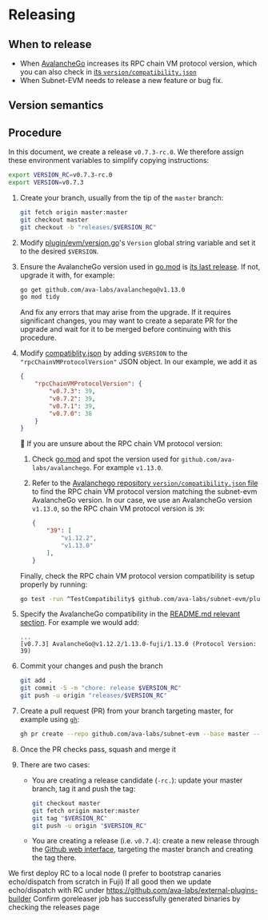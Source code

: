 # Releasing

## When to release

- When [AvalancheGo](https://github.com/ava-labs/avalanchego/releases) increases its RPC chain VM protocol version, which you can also check in [its `version/compatibility.json`](https://github.com/ava-labs/avalanchego/blob/master/version/compatibility.json)
- When Subnet-EVM needs to release a new feature or bug fix.

## Version semantics

## Procedure

In this document, we create a release `v0.7.3-rc.0`. We therefore assign these environment variables to simplify copying instructions:

```bash
export VERSION_RC=v0.7.3-rc.0
export VERSION=v0.7.3
```

1. Create your branch, usually from the tip of the `master` branch:

    ```bash
    git fetch origin master:master
    git checkout master
    git checkout -b "releases/$VERSION_RC"
    ```

1. Modify [plugin/evm/version.go](../../plugin/evm/version.go)'s `Version` global string variable and set it to the desired `$VERSION`.
1. Ensure the AvalancheGo version used in [go.mod](../../go.mod) is [its last release](https://github.com/ava-labs/avalanchego/releases). If not, upgrade it with, for example:

    ```bash
    go get github.com/ava-labs/avalanchego@v1.13.0
    go mod tidy
    ```

    And fix any errors that may arise from the upgrade. If it requires significant changes, you may want to create a separate PR for the upgrade and wait for it to be merged before continuing with this procedure.
1. Modify [compatiblity.json](../../compatibility.json) by adding `$VERSION` to the `"rpcChainVMProtocolVersion"` JSON object. In our example, we add it as

    ```json
    {
        "rpcChainVMProtocolVersion": {
            "v0.7.3": 39,
            "v0.7.2": 39,
            "v0.7.1": 39,
            "v0.7.0": 38
        }
    }
    ```

    💁 If you are unsure about the RPC chain VM protocol version:

    1. Check [go.mod](../../go.mod) and spot the version used for `github.com/ava-labs/avalanchego`. For example `v1.13.0`.
    1. Refer to the [Avalanchego repository `version/compatibility.json` file](https://github.com/ava-labs/avalanchego/blob/master/version/compatibility.json) to find the RPC chain VM protocol version matching the subnet-evm AvalancheGo version. In our case, we use an AvalancheGo version `v1.13.0`, so the RPC chain VM protocol version is `39`:

        ```json
        {
            "39": [
                "v1.12.2",
                "v1.13.0"
            ],
        }
        ```

    Finally, check the RPC chain VM protocol version compatibility is setup properly by running:

    ```bash
    go test -run ^TestCompatibility$ github.com/ava-labs/subnet-evm/plugin/evm
    ```

1. Specify the AvalancheGo compatibility in the [README.md relevant section](../../README.md#avalanchego-compatibility). For example we would add:

    ```text
    ...
    [v0.7.3] AvalancheGo@v1.12.2/1.13.0-fuji/1.13.0 (Protocol Version: 39)
    ```

1. Commit your changes and push the branch

    ```bash
    git add .
    git commit -S -m "chore: release $VERSION_RC"
    git push -u origin "releases/$VERSION_RC"
    ```

1. Create a pull request (PR) from your branch targeting master, for example using [`gh`](https://cli.github.com/):

    ```bash
    gh pr create --repo github.com/ava-labs/subnet-evm --base master --title "chore: release $VERSION_RC"
    ```

1. Once the PR checks pass, squash and merge it
1. There are two cases:
    - You are creating a release candidate (`-rc.`): update your master branch, tag it and push the tag:

        ```bash
        git checkout master
        git fetch origin master:master
        git tag "$VERSION_RC"
        git push -u origin "$VERSION_RC"
        ```

    - You are creating a release (i.e. `v0.7.4`): create a new release through the [Github web interface](https://github.com/ava-labs/subnet-evm/releases/new), targeting the master branch and creating the tag there.

We first deploy RC to a local node (I prefer to bootstrap canaries echo/dispatch from scratch in Fuji)
If all good then we update echo/dispatch with RC under <https://github.com/ava-labs/external-plugins-builder>
Confirm goreleaser job has successfully generated binaries by checking the releases page
